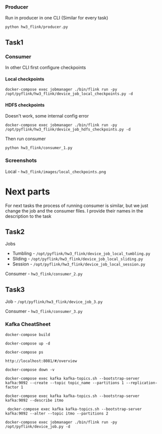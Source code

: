 ### Producer

Run in producer in one CLI (Similar for every task)

```commandline
python hw3_flink/producer.py
```

## Task1

### Consumer

In other CLI first configure checkpoints

#### Local checkpoints

```commandline
docker-compose exec jobmanager ./bin/flink run -py /opt/pyflink/hw3_flink/device_job_local_checkpoints.py -d
```

#### HDFS checkpoints

Doesn't work, some internal config error

```commandline
docker-compose exec jobmanager ./bin/flink run -py /opt/pyflink/hw3_flink/device_job_hdfs_checkpoints.py -d
```

Then run consumer

```commandline
python hw3_flink/consumer_1.py
```

### Screenshots

Local - `hw3_flink/images/local_checkpoints.png`

# Next parts

For next tasks the process of running consumer is similar, but we just change the job and the consumer files. I provide
their names in the description to the task

## Task2
Jobs
- Tumbling - `/opt/pyflink/hw3_flink/device_job_local_tumbling.py`
- Sliding - `/opt/pyflink/hw3_flink/device_job_local_sliding.py`
- Session - `/opt/pyflink/hw3_flink/device_job_local_session.py`

Consumer - `hw3_flink/consumer_2.py`

## Task3
Job - `/opt/pyflink/hw3_flink/device_job_3.py`


Consumer - `hw3_flink/consumer_3.py`

### Kafka CheatSheet

```commandline
docker-compose build
```

```commandline
docker-compose up -d
```

```commandline
docker-compose ps
```

```
http://localhost:8081/#/overview
```

```commandline
docker-compose down -v
```

```commandline
docker-compose exec kafka kafka-topics.sh --bootstrap-server kafka:9092 --create --topic topic_name --partitions 1 --replication-factor 1
```

```commandline
docker-compose exec kafka kafka-topics.sh --bootstrap-server kafka:9092 --describe itmo  
```

```commandline
 docker-compose exec kafka kafka-topics.sh --bootstrap-server kafka:9092 --alter --topic itmo --partitions 2
```

```commandline
docker-compose exec jobmanager ./bin/flink run -py /opt/pyflink/device_job.py -d  
```